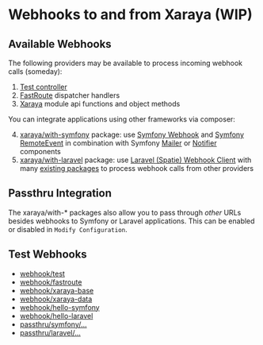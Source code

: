 # Webhooks to and from Xaraya (WIP)

## Available Webhooks

The following providers may be available to process incoming webhook calls (someday):

1. [Test controller](./src/Controller/TestController.php)
2. [FastRoute](https://github.com/nikic/FastRoute) dispatcher handlers
3. [Xaraya](https://github.com/xaraya/core) module api functions and object methods

You can integrate applications using other frameworks via composer:

4. [xaraya/with-symfony](https://packagist.org/packages/xaraya/with-symfony) package: use [Symfony Webhook](https://symfony.com/doc/current/webhook.html) and [Symfony RemoteEvent](https://symfony.com/components/RemoteEvent) in combination with Symfony [Mailer](https://symfony.com/doc/current/mailer.html#mailer_3rd_party_transport) or [Notifier](https://symfony.com/doc/current/notifier.html) components
5. [xaraya/with-laravel](https://packagist.org/packages/xaraya/with-laravel) package: use [Laravel (Spatie) Webhook Client](https://github.com/spatie/laravel-webhook-client) with many [existing packages](https://packagist.org/packages/spatie/laravel-webhook-client/dependents?order_by=downloads) to process webhook calls from other providers

## Passthru Integration

The xaraya/with-* packages also allow you to pass through *other* URLs besides webhooks to Symfony or Laravel applications.
This can be enabled or disabled in `Modify Configuration`.

## Test Webhooks

* <a href="ws.php/webhook/test">webhook/test</a>
* <a href="ws.php/webhook/fastroute">webhook/fastroute</a>
* <a href="ws.php/webhook/xaraya-base">webhook/xaraya-base</a>
* <a href="ws.php/webhook/xaraya-data">webhook/xaraya-data</a>
* <a href="ws.php/webhook/hello-symfony">webhook/hello-symfony</a>
* <a href="ws.php/webhook/hello-laravel">webhook/hello-laravel</a>
* <a href="ws.php/passthru/symfony/">passthru/symfony/...</a>
* <a href="ws.php/passthru/laravel/">passthru/laravel/...</a>
